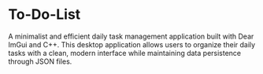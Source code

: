 # To-Do-List
A minimalist and efficient daily task management application built with Dear ImGui and C++. This desktop application allows users to organize their daily tasks with a clean, modern interface while maintaining data persistence through JSON files.
